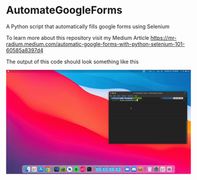 # AutomateGoogleForms
A Python script that automatically fills google forms using Selenium 

To learn more about this repository visit my Medium Article https://mr-radium.medium.com/automatic-google-forms-with-python-selenium-101-60585a8397d4

The output of this code should look something like this

![Code Output](https://github.com/MrRadium/AutomateGoogleForms/blob/main/Code%20Output.gif?raw=true)

